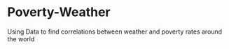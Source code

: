 # Poverty-Weather
Using Data to find correlations between weather and poverty rates around the world
